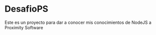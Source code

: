 # DesafioPS
Este es un proyecto para dar a conocer mis conocimientos de NodeJS a Proximity Software
